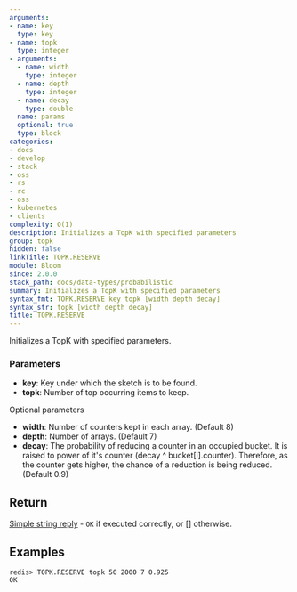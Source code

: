```yaml
---
arguments:
- name: key
  type: key
- name: topk
  type: integer
- arguments:
  - name: width
    type: integer
  - name: depth
    type: integer
  - name: decay
    type: double
  name: params
  optional: true
  type: block
categories:
- docs
- develop
- stack
- oss
- rs
- rc
- oss
- kubernetes
- clients
complexity: O(1)
description: Initializes a TopK with specified parameters
group: topk
hidden: false
linkTitle: TOPK.RESERVE
module: Bloom
since: 2.0.0
stack_path: docs/data-types/probabilistic
summary: Initializes a TopK with specified parameters
syntax_fmt: TOPK.RESERVE key topk [width depth decay]
syntax_str: topk [width depth decay]
title: TOPK.RESERVE
---
```

Initializes a TopK with specified parameters.

### Parameters

* **key**: Key under which the sketch is to be found.
* **topk**: Number of top occurring items to keep.

Optional parameters
* **width**: Number of counters kept in each array. (Default 8)
* **depth**: Number of arrays. (Default 7)
* **decay**: The probability of reducing a counter in an occupied bucket. It is raised to power of it's counter (decay ^ bucket[i].counter). Therefore, as the counter gets higher, the chance of a reduction is being reduced. (Default 0.9)

## Return

[Simple string reply](/docs/reference/protocol-spec#simple-strings) - `OK` if executed correctly, or [] otherwise.

## Examples

```
redis> TOPK.RESERVE topk 50 2000 7 0.925
OK
```
